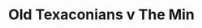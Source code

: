 ---
year: 1991
serialNumber: "0133" 
game: "Old Texaconians"
title: "Old Texaconians v The Min"
gameLocation: "Quintin Hogg Memorial Ground"
gameDate: "/1991"
shortReport: ""
result: ""
resultType: ""
type: "game"
---